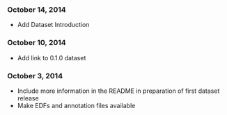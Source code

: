 ### October 14, 2014

- Add Dataset Introduction

### October 10, 2014

- Add link to 0.1.0 dataset

### October 3, 2014

- Include more information in the README in preparation of first dataset release
- Make EDFs and annotation files available
